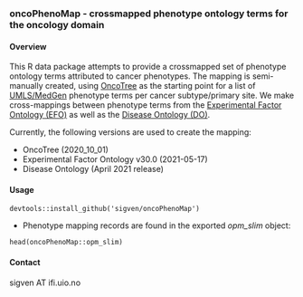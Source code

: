 ### oncoPhenoMap - crossmapped phenotype ontology terms for the oncology domain

#### Overview

This R data package attempts to provide a crossmapped set of phenotype ontology terms attributed to cancer phenotypes. The mapping is semi-manually created, using [OncoTree](http://oncotree.mskcc.org/#/home) as the starting point for a list of [UMLS/MedGen](https://www.ncbi.nlm.nih.gov/medgen/) phenotype terms per cancer subtype/primary site. We make cross-mappings between phenotype terms from the [Experimental Factor Ontology (EFO)](https://github.com/EBISPOT/efo) as well as the [Disease Ontology (DO)](https://disease-ontology.org/).

Currently, the following versions are used to create the mapping:

 - OncoTree (2020_10_01)
 - Experimental Factor Ontology v30.0 (2021-05-17)
 - Disease Ontology (April 2021 release)


#### Usage

`devtools::install_github('sigven/oncoPhenoMap')`

- Phenotype mapping records are found in the exported _opm_slim_ object:

`head(oncoPhenoMap::opm_slim)`


#### Contact

sigven AT ifi.uio.no
